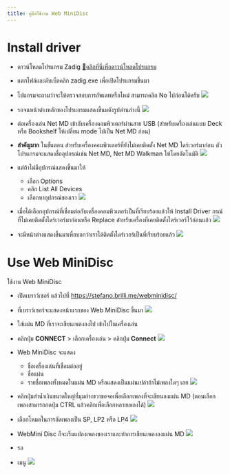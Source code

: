 ```yaml
---
title: คู่มือใช้งาน Web MiniDisc
---
```



# Install driver 

- ดาวน์โหลดโปรแกรม Zadig [💾คลิกที่นี่เพื่อดาวน์โหลดโปรแกรม](files/zadig-2.5.zip)
- แตกไฟล์และดับเบิ้ลคลิก zadig.exe เพื่อเปิดโปรแกรมขึ้นมา
- โปแกรมจะถามว่าจะให้ตรวจสอบการอัพเดทหรือไหม่ สามารถคลิก No ไปก่อนได้ครับ
![](images/web-mini-disc/update-policy.png)

- รอจนหน้าต่างหลักของโปรแกรมแสดงขึ้นมดังรูปด่านล่างนี้
![](images/web-mini-disc/default-window.png)

- ต่อเครื่องเล่น Net MD เข้ากับเครื่องคอมพิวเตอร์ผ่านสาย USB (สำหรับเครื่องเล่นแบบ Deck หรือ Bookshelf ให้เปลี่ยน mode ไปเป็น Net MD ก่อน)
- **สำคัญมาก** ในขั้นตอน สำหรับเครื่องคอมพิวเตอร์ที่ยังไม่เคยติดตั้ง Net MD ไดร์เวอร์มาก่อน ตัวโปรแกรมจะแสดงชื่ออุปกรณ์เช่น Net MD, Net MD Walkman ให้โดยอัตโนมัติ 
![](images/web-mini-disc/auto-select-device.png)

- แต่ถ้าไม่มีอุปกรณ์แสดงขึ้นมาให้
    - เลือก Options 
    - คลิก List All Devices 
    - เลือกหาอุปกรณ์ของเรา
![](images/web-mini-disc/list-all-devices.png)

- เมื่อได้เลือกอุปกรณ์ที่เชื่อมต่อกับเครื่องคอมพิวเตอร์เป็นที่เรียบร้อยแล้วให้ Install Driver กรณ์ที่ไม่เคยติดตั้งไดร์เวอร์มาก่อนหรือ Replace สำหรับเครื่องที่เคยติดตั้งไดร์เวอร์ไว้ก่อนแล้ว
![](images/web-mini-disc/replace-driver.png)

- จะมีหน้าต่างแสดงขึ้นมาเพื่อบอกว่าเราได้ติดตั้งไดร์เวอร์เป็นที่เรียบร้อยแล้ว
![](images/web-mini-disc/driver-installed-successfully.png)

# Use Web MiniDisc
ใช้งาน Web MiniDisc
- เปิดเบราว์เซอร์ แล้วไปที่ https://stefano.brilli.me/webminidisc/ 
- ที่เบราว์เซอร์จะแสดงหน้าแรกของ Web MiniDisc ขึ้นมา
![](images/web-mini-disc/web-mini-disc-home-page.png)
- ใส่แผ่น MD ที่เราจะเขียนเพลงลงไป เข้าไปในเครื่องเล่น
- คลิกปุ่ม **CONNECT** > เลือกเครื่องเล่น > คลิกปุ่ม **Connect**
![](images/web-mini-disc/web-mini-disc-connect-device.png)

- Web MiniDisc จะแสดง
    - ชื่อเครื่องเล่นที่เชื่อมต่ออยู่ 
    - ชื่อแผ่น
    - รายชื่อเพลงทั้งหมดในแผ่น MD หรือแสดงเป็นแผ่นเปล่าถ้าไม่เพลงใดๆ เลย
![](images/web-mini-disc/web-mini-disc-list-all-songs.png)

- คลิกปุ่มสำน้ำเงินขนาดใหญ่ที่มุมล่างขวาขอจอเพื่อเลือกเพลงที่จะเขียนลงแผ่น MD (ตอนเลือกเพลงสามารถกดปุ่ม CTRL แล้วคลิกเพื่อเลือกหลายเพลงได้)
![](images/web-mini-disc/select-songs.png)
- เลือกโหมดในการอัดเพลงเป็น SP, LP2 หรือ LP4
![](images/web-mini-disc/upload-settings.png)
- WebMini Disc ก็จะเริ่มแปลงเพลงของเราและทำการเขียนเพลงลงแผ่น MD
![](images/web-mini-disc/recording.png)
- รอ
- เมนู
![](images/web-mini-disc/recording.png)


